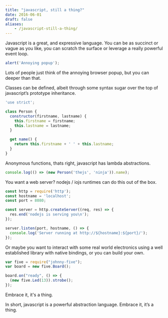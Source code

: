 ```yaml
---
title: "javascript, still a thing?"
date: 2016-06-01
draft: false
aliases:
    - /javascript-still-a-thing/
---
```


Javascript is a great, and expressive language. You can be as succinct or vague
as you like, you can scratch the surface or leverage a really powerful event
loop.

```javascript
alert('Annoying popup');
```

Lots of people just think of the annoying browser popup, but you can deeper than
that.

Classes can be defined, albeit through some syntax sugar over the top of
javascript’s prototype inheritance.

```javascript 
'use strict';

class Person { 
  constructor(firstname, lastname) { 
    this.firstname = firstname; 
    this.lastname = lastname; 
  }

  get name() {
    return this.firstname + ' ' + this.lastname;
  }
}
```

Anonymous functions, thats right, javascript has lambda abstractions.

```javascript
console.log(() => (new Person('thejs', 'ninja')).name);
```

You want a web server? nodejs / iojs runtimes can do this out of the box.

```javascript 
const http = require('http');
const hostname = 'localhost'; 
const port = 8080;

const server = http.createServer((req, res) => {
  res.end('nodejs is serving you\n'); 
});

server.listen(port, hostname, () => {
  console.log('Server running at http://${hostname}:${port}/'); 
});
```

Or maybe you want to interact with some real world electronics using a well
established library with native bindings, or you can build your own.

```javascript 
var five = require("johnny-five"); 
var board = new five.Board();

board.on("ready", () => {
  (new five.Led(13)).strobe(); 
});
```

Embrace it, it's a thing.

In short, javascript is a powerful abstraction language. Embrace it, it’s a
thing.
